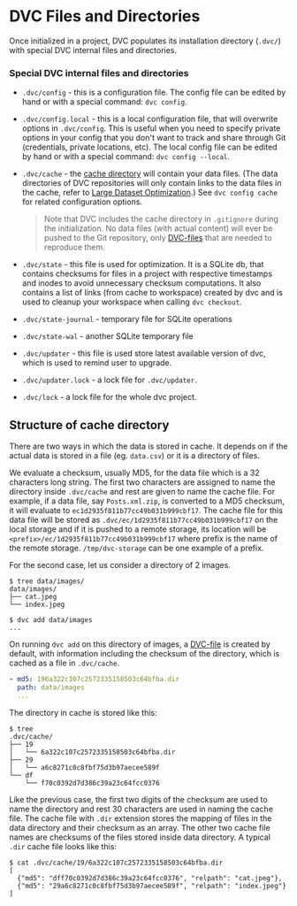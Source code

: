 # DVC Files and Directories

Once initialized in a project, DVC populates its installation directory
(`.dvc/`) with special DVC internal files and directories.

### Special DVC internal files and directories

- `.dvc/config` - this is a configuration file. The config file can be edited by
  hand or with a special command: `dvc config`.

- `.dvc/config.local` - this is a local configuration file, that will overwrite
  options in `.dvc/config`. This is useful when you need to specify private
  options in your config that you don't want to track and share through Git
  (credentials, private locations, etc). The local config file can be edited by
  hand or with a special command: `dvc config --local`.

- `.dvc/cache` - the [cache directory](#structure-of-cache-directory) will
  contain your data files. (The data directories of DVC repositories will only
  contain links to the data files in the cache, refer to
  [Large Dataset Optimization](/docs/user-guide/large-dataset-optimization).)
  See `dvc config cache` for related configuration options.

  > Note that DVC includes the cache directory in `.gitignore` during the
  > initialization. No data files (with actual content) will ever be pushed to
  > the Git repository, only [DVC-files](/doc/user-guide/dvc-file-format) that
  > are needed to reproduce them.

- `.dvc/state` - this file is used for optimization. It is a SQLite db, that
  contains checksums for files in a project with respective timestamps and
  inodes to avoid unnecessary checksum computations. It also contains a list of
  links (from cache to workspace) created by dvc and is used to cleanup your
  workspace when calling `dvc checkout`.

- `.dvc/state-journal` - temporary file for SQLite operations

- `.dvc/state-wal` - another SQLite temporary file

- `.dvc/updater` - this file is used store latest available version of dvc,
  which is used to remind user to upgrade.

- `.dvc/updater.lock` - a lock file for `.dvc/updater`.

- `.dvc/lock` - a lock file for the whole dvc project.

## Structure of cache directory

There are two ways in which the data is stored in cache. It depends on if the
actual data is stored in a file (eg. `data.csv`) or it is a directory of files.

We evaluate a checksum, usually MD5, for the data file which is a 32 characters
long string. The first two characters are assigned to name the directory inside
`.dvc/cache` and rest are given to name the cache file. For example, if a data
file, say `Posts.xml.zip`, is converted to a MD5 checksum, it will evaluate to
`ec1d2935f811b77cc49b031b999cbf17`. The cache file for this data file will be
stored as `.dvc/ec/1d2935f811b77cc49b031b999cbf17` on the local storage and if
it is pushed to a remote storage, its location will be
`<prefix>/ec/1d2935f811b77cc49b031b999cbf17` where prefix is the name of the
remote storage. `/tmp/dvc-storage` can be one example of a prefix.

For the second case, let us consider a directory of 2 images.

```dvc
$ tree data/images/
data/images/
├── cat.jpeg
└── index.jpeg

$ dvc add data/images
...
```

On running `dvc add` on this directory of images, a
[DVC-file](/doc/user-guide/dvc-file-format) is created by default, with
information including the checksum of the directory, which is cached as a file
in `.dvc/cache`.

```yaml
- md5: 196a322c107c2572335158503c64bfba.dir
  path: data/images
  ...
```

The directory in cache is stored like this:

```dvc
$ tree
.dvc/cache/
├── 19
│   └── 6a322c107c2572335158503c64bfba.dir
├── 29
│   └── a6c8271c0c8fbf75d3b97aecee589f
└── df
    └── f70c0392d7d386c39a23c64fcc0376
```

Like the previous case, the first two digits of the checksum are used to name
the directory and rest 30 characters are used in naming the cache file. The
cache file with `.dir` extension stores the mapping of files in the data
directory and their checksum as an array. The other two cache file names are
checksums of the files stored inside data directory. A typical `.dir` cache file
looks like this:

```dvc
$ cat .dvc/cache/19/6a322c107c2572335158503c64bfba.dir
[
  {"md5": "dff70c0392d7d386c39a23c64fcc0376", "relpath": "cat.jpeg"},
  {"md5": "29a6c8271c0c8fbf75d3b97aecee589f", "relpath": "index.jpeg"}
]
```
